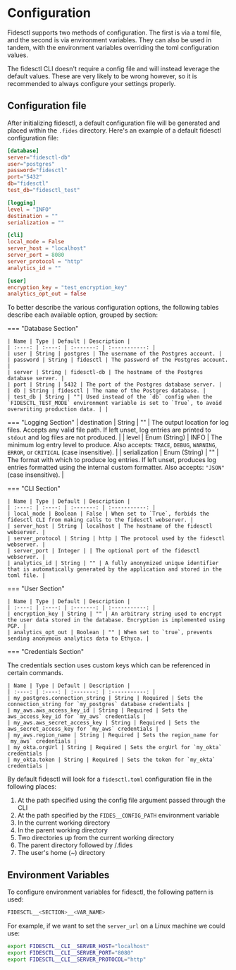 # Configuration

Fidesctl supports two methods of configuration. The first is via a toml file, and the second is via environment variables. They can also be used in tandem, with the environment variables overriding the toml configuration values.

The fidesctl CLI doesn't require a config file and will instead leverage the default values. These are very likely to be wrong however, so it is recommended to always configure your settings properly.


## Configuration file

After initializing fidesctl, a default configuration file will be generated and placed within the `.fides` directory. Here's an example of a default fidesctl configuration file:



```toml title="fidesctl.toml"
[database]
server="fidesctl-db"
user="postgres"
password="fidesctl"
port="5432"
db="fidesctl"
test_db="fidesctl_test"

[logging]
level = "INFO"
destination = ""
serialization = ""

[cli]
local_mode = False
server_host = "localhost"
server_port = 8080
server_protocol = "http"
analytics_id = ""

[user]
encryption_key = "test_encryption_key"
analytics_opt_out = false
```

To better describe the various configuration options, the following tables describe each available option, grouped by section:

=== "Database Section"

    | Name | Type | Default | Description |
    | :----: | :----: | :-------: | :-----------: |
    | user | String | postgres | The username of the Postgres account. |
    | password | String | fidesctl | The password of the Postgres account. |
    | server | String | fidesctl-db | The hostname of the Postgres database server. |
    | port | String | 5432 | The port of the Postgres database server. |
    | db | String | fidesctl | The name of the Postgres database. |
    | test_db | String | ""| Used instead of the `db` config when the `FIDESCTL_TEST_MODE` environment variable is set to `True`, to avoid overwriting production data. | |

=== "Logging Section"
    | destination | String | "" | The output location for log files. Accepts any valid file path. If left unset, log entries are printed to `stdout` and log files are not produced. |
    | level | Enum (String) | INFO | The minimum log entry level to produce. Also accepts: `TRACE`, `DEBUG`, `WARNING`, `ERROR`, or `CRITICAL` (case insensitive). |
    | serialization | Enum (String) | "" | The format with which to produce log entries. If left unset, produces log entries formatted using the internal custom formatter. Also accepts: `"JSON"` (case insensitive). |

=== "CLI Section"

    | Name | Type | Default | Description |
    | :----: | :----: | :-------: | :-----------: |
    | local_mode | Boolean | False | When set to `True`, forbids the fidesctl CLI from making calls to the fidesctl webserver. |
    | server_host | String | localhost | The hostname of the fidesctl webserver. |
    | server_protocol | String | http | The protocol used by the fidesctl webserver. |
    | server_port | Integer | | The optional port of the fidesctl webserver. |
    | analytics_id | String | "" | A fully anonymized unique identifier that is automatically generated by the application and stored in the toml file. |

=== "User Section"

    | Name | Type | Default | Description |
    | :----: | :----: | :-------: | :-----------: |
    | encryption_key | String | "" | An arbitrary string used to encrypt the user data stored in the database. Encryption is implemented using PGP. |
    | analytics_opt_out | Boolean | "" | When set to `true`, prevents sending anonymous analytics data to Ethyca. |


=== "Credentials Section"

The credentials section uses custom keys which can be referenced in certain commands. 

    | Name | Type | Default | Description |
    | :----: | :----: | :-------: | :-----------: |
    | my_postgres.connection_string | String | Required | Sets the connection_string for `my_postgres` database credentials |
    | my_aws.aws_access_key_id | String | Required | Sets the aws_access_key_id for `my_aws` credentials |
    | my_aws.aws_secret_access_key | String | Required | Sets the aws_secret_access_key for `my_aws` credentials |
    | my_aws.region_name | String | Required | Sets the region_name for `my_aws` credentials |
    | my_okta.orgUrl | String | Required | Sets the orgUrl for `my_okta` credentials |
    | my_okta.token | String | Required | Sets the token for `my_okta` credentials |

By default fidesctl will look for a `fidesctl.toml` configuration file in the following places:

1. At the path specified using the config file argument passed through the CLI
1. At the path specified by the `FIDES__CONFIG_PATH` environment variable
1. In the current working directory
1. In the parent working directory
1. Two directories up from the current working directory
1. The parent directory followed by /.fides
1. The user's home (~) directory

## Environment Variables

To configure environment variables for fidesctl, the following pattern is used:

```sh
FIDESCTL__<SECTION>__<VAR_NAME>
```

For example, if we want to set the `server_url` on a Linux machine we could use:

```sh
export FIDESCTL__CLI__SERVER_HOST="localhost"
export FIDESCTL__CLI__SERVER_PORT="8080"
export FIDESCTL__CLI__SERVER_PROTOCOL="http"
```

